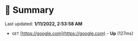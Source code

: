 # 📖 Summary
Last updated: **1/11/2022, 2:53:58 AM**

- `GET` [https://google.com](https://google.com) - **Up** (127ms)
